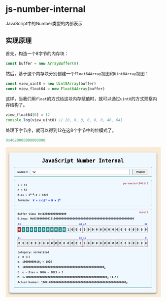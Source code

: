 # js-number-internal
JavaScript中的Number类型的内部表示

## 实现原理
首先，构造一个8字节的内存块：
```js
const buffer = new ArrayBuffer(8)
```

然后，基于这个内存块分别创建一个`Float64Array`视图和`Uint8Array`视图：
```js
const view_uint8 = new Uint8Array(buffer)
const view_float64 = new Float64Array(buffer)
```

这样，当我们用`float`的方式给这块内存赋值时，就可以通过`uint8`的方式观察内存结构了。
```js
view_float64[0] = 12
console.log(view_uint8) // [0, 0, 0, 0, 0, 0, 40, 64]
```

处理下字节序，就可以得到12在这8个字节中的位模式了。
```js
0x4028000000000000
```

![example](example.png)
